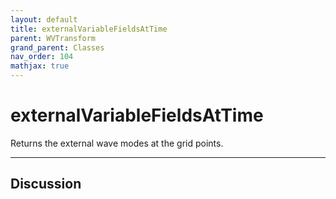 ```yaml
---
layout: default
title: externalVariableFieldsAtTime
parent: WVTransform
grand_parent: Classes
nav_order: 104
mathjax: true
---
```


#  externalVariableFieldsAtTime

Returns the external wave modes at the grid points.


---

## Discussion

  
